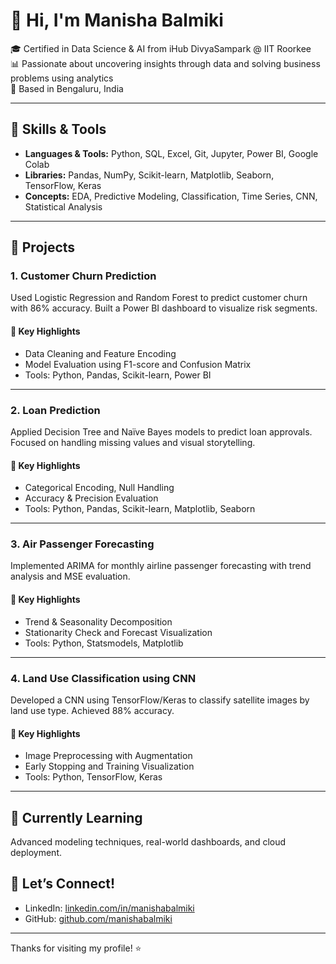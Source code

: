 # 👋 Hi, I'm Manisha Balmiki

🎓 Certified in Data Science & AI from iHub DivyaSampark @ IIT Roorkee  
📊 Passionate about uncovering insights through data and solving business problems using analytics  
📍 Based in Bengaluru, India

---

## 🔧 Skills & Tools
- **Languages & Tools:** Python, SQL, Excel, Git, Jupyter, Power BI, Google Colab
- **Libraries:** Pandas, NumPy, Scikit-learn, Matplotlib, Seaborn, TensorFlow, Keras
- **Concepts:** EDA, Predictive Modeling, Classification, Time Series, CNN, Statistical Analysis

---

## 💼 Projects
### 1. Customer Churn Prediction
Used Logistic Regression and Random Forest to predict customer churn with 86% accuracy. Built a Power BI dashboard to visualize risk segments.

#### 📌 Key Highlights
- Data Cleaning and Feature Encoding
- Model Evaluation using F1-score and Confusion Matrix
- Tools: Python, Pandas, Scikit-learn, Power BI

---

### 2. Loan Prediction
Applied Decision Tree and Naïve Bayes models to predict loan approvals. Focused on handling missing values and visual storytelling.

#### 📌 Key Highlights
- Categorical Encoding, Null Handling
- Accuracy & Precision Evaluation
- Tools: Python, Pandas, Scikit-learn, Matplotlib, Seaborn

---

### 3. Air Passenger Forecasting
Implemented ARIMA for monthly airline passenger forecasting with trend analysis and MSE evaluation.

#### 📌 Key Highlights
- Trend & Seasonality Decomposition
- Stationarity Check and Forecast Visualization
- Tools: Python, Statsmodels, Matplotlib

---

### 4. Land Use Classification using CNN
Developed a CNN using TensorFlow/Keras to classify satellite images by land use type. Achieved 88% accuracy.

#### 📌 Key Highlights
- Image Preprocessing with Augmentation
- Early Stopping and Training Visualization
- Tools: Python, TensorFlow, Keras

---

## 🌱 Currently Learning
Advanced modeling techniques, real-world dashboards, and cloud deployment.

## 🤝 Let’s Connect!
- LinkedIn: [linkedin.com/in/manishabalmiki](https://linkedin.com/in/manishabalmiki)
- GitHub: [github.com/manishabalmiki](https://github.com/manishabalmiki)

---

Thanks for visiting my profile! ⭐
